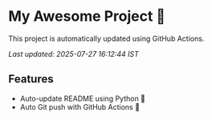 # My Awesome Project 🚀

This project is automatically updated using GitHub Actions.

_Last updated: 2025-07-27 16:12:44 IST_

## Features
- Auto-update README using Python 🐍
- Auto Git push with GitHub Actions 🤖
